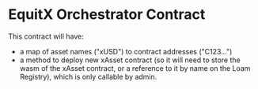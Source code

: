 # EquitX Orchestrator Contract

This contract will have:

- a map of asset names ("xUSD") to contract addresses ("C123…")
- a method to deploy new xAsset contract (so it will need to store the wasm of the xAsset contract, or a reference to it by name on the Loam Registry), which is only callable by admin.